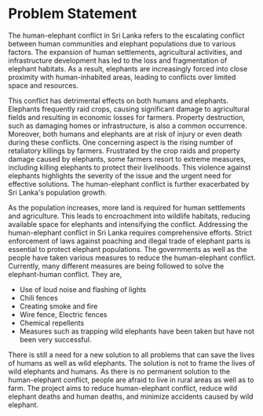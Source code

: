 # Problem Statement

The human-elephant conflict in Sri Lanka refers to the escalating conflict between human communities and elephant populations due to various factors. The expansion of human settlements, agricultural activities, and infrastructure development has led to the loss and fragmentation of elephant habitats. As a result, elephants are increasingly forced into close proximity with human-inhabited areas, leading to conflicts over limited space and resources.

This conflict has detrimental effects on both humans and elephants. Elephants frequently raid crops, causing significant damage to agricultural fields and resulting in economic losses for farmers. Property destruction, such as damaging homes or infrastructure, is also a common occurrence. Moreover, both humans and elephants are at risk of injury or even death during these conflicts. One concerning aspect is the rising number of retaliatory killings by farmers. Frustrated by the crop raids and property damage caused by elephants, some farmers resort to extreme measures, including killing elephants to protect their livelihoods. This violence against elephants highlights the severity of the issue and the urgent need for effective solutions. The human-elephant conflict is further exacerbated by Sri Lanka's population growth.

As the population increases, more land is required for human settlements and agriculture. This leads to encroachment into wildlife habitats, reducing available space for elephants and intensifying the conflict. Addressing the human-elephant conflict in Sri Lanka requires comprehensive efforts. Strict enforcement of laws against poaching and illegal trade of elephant parts is essential to protect elephant populations. The governments as well as the people have taken various measures to reduce the human-elephant conflict. Currently, many different measures are being followed to solve the elephant-human conflict. They are,&#x20;

* Use of loud noise and flashing of lights
* Chili fences
* Creating smoke and fire
* Wire fence, Electric fences
* Chemical repellents
* Measures such as trapping wild elephants have been taken but have not been very successful.

There is still a need for a new solution to all problems that can save the lives of humans as well as wild elephants. The solution is not to frame the lives of wild elephants and humans. As there is no permanent solution to the human-elephant conflict, people are afraid to live in rural areas as well as to farm. The project aims to reduce human-elephant conflict, reduce wild elephant deaths and human deaths, and minimize accidents caused by wild elephant.

